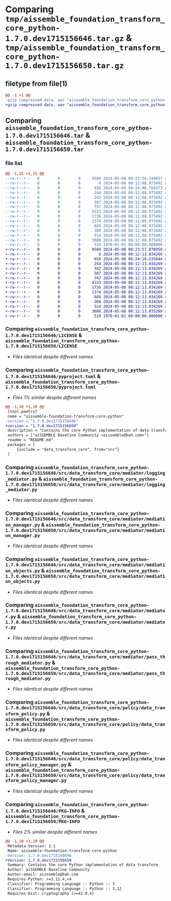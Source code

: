 # Comparing `tmp/aissemble_foundation_transform_core_python-1.7.0.dev1715156646.tar.gz` & `tmp/aissemble_foundation_transform_core_python-1.7.0.dev1715156650.tar.gz`

## filetype from file(1)

```diff
@@ -1 +1 @@
-gzip compressed data, was "aissemble_foundation_transform_core_python-1.7.0.dev1715156646.tar", max compression
+gzip compressed data, was "aissemble_foundation_transform_core_python-1.7.0.dev1715156650.tar", max compression
```

## Comparing `aissemble_foundation_transform_core_python-1.7.0.dev1715156646.tar` & `aissemble_foundation_transform_core_python-1.7.0.dev1715156650.tar`

### file list

```diff
@@ -1,15 +1,15 @@
--rw-r--r--   0        0        0     9580 2024-05-08 08:23:56.144657 aissemble_foundation_transform_core_python-1.7.0.dev1715156646/LICENSE
--rw-r--r--   0        0        0        0 2024-05-08 08:12:08.973492 aissemble_foundation_transform_core_python-1.7.0.dev1715156646/README.md
--rw-r--r--   0        0        0      656 2024-05-08 08:24:06.764373 aissemble_foundation_transform_core_python-1.7.0.dev1715156646/pyproject.toml
--rw-r--r--   0        0        0      244 2024-05-08 08:12:08.973492 aissemble_foundation_transform_core_python-1.7.0.dev1715156646/src/data_transform_core/__init__.py
--rw-r--r--   0        0        0      342 2024-05-08 08:12:08.973492 aissemble_foundation_transform_core_python-1.7.0.dev1715156646/src/data_transform_core/data_transform_exception.py
--rw-r--r--   0        0        0      507 2024-05-08 08:12:08.973492 aissemble_foundation_transform_core_python-1.7.0.dev1715156646/src/data_transform_core/mediator/__init__.py
--rw-r--r--   0        0        0      747 2024-05-08 08:12:08.973492 aissemble_foundation_transform_core_python-1.7.0.dev1715156646/src/data_transform_core/mediator/logging_mediator.py
--rw-r--r--   0        0        0     4333 2024-05-08 08:12:08.973492 aissemble_foundation_transform_core_python-1.7.0.dev1715156646/src/data_transform_core/mediator/mediation_manager.py
--rw-r--r--   0        0        0     1726 2024-05-08 08:12:08.973492 aissemble_foundation_transform_core_python-1.7.0.dev1715156646/src/data_transform_core/mediator/mediation_objects.py
--rw-r--r--   0        0        0     1374 2024-05-08 08:12:08.973492 aissemble_foundation_transform_core_python-1.7.0.dev1715156646/src/data_transform_core/mediator/mediator.py
--rw-r--r--   0        0        0      689 2024-05-08 08:12:08.973492 aissemble_foundation_transform_core_python-1.7.0.dev1715156646/src/data_transform_core/mediator/pass_through_mediator.py
--rw-r--r--   0        0        0      308 2024-05-08 08:12:08.973492 aissemble_foundation_transform_core_python-1.7.0.dev1715156646/src/data_transform_core/policy/__init__.py
--rw-r--r--   0        0        0      514 2024-05-08 08:12:08.973492 aissemble_foundation_transform_core_python-1.7.0.dev1715156646/src/data_transform_core/policy/data_transform_policy.py
--rw-r--r--   0        0        0     3608 2024-05-08 08:12:08.973492 aissemble_foundation_transform_core_python-1.7.0.dev1715156646/src/data_transform_core/policy/data_transform_policy_manager.py
--rw-r--r--   0        0        0      519 1970-01-01 00:00:00.000000 aissemble_foundation_transform_core_python-1.7.0.dev1715156646/PKG-INFO
+-rw-r--r--   0        0        0     9580 2024-05-08 08:23:57.878950 aissemble_foundation_transform_core_python-1.7.0.dev1715156650/LICENSE
+-rw-r--r--   0        0        0        0 2024-05-08 08:12:13.034269 aissemble_foundation_transform_core_python-1.7.0.dev1715156650/README.md
+-rw-r--r--   0        0        0      656 2024-05-08 08:24:10.535944 aissemble_foundation_transform_core_python-1.7.0.dev1715156650/pyproject.toml
+-rw-r--r--   0        0        0      244 2024-05-08 08:12:13.034269 aissemble_foundation_transform_core_python-1.7.0.dev1715156650/src/data_transform_core/__init__.py
+-rw-r--r--   0        0        0      342 2024-05-08 08:12:13.034269 aissemble_foundation_transform_core_python-1.7.0.dev1715156650/src/data_transform_core/data_transform_exception.py
+-rw-r--r--   0        0        0      507 2024-05-08 08:12:13.034269 aissemble_foundation_transform_core_python-1.7.0.dev1715156650/src/data_transform_core/mediator/__init__.py
+-rw-r--r--   0        0        0      747 2024-05-08 08:12:13.034269 aissemble_foundation_transform_core_python-1.7.0.dev1715156650/src/data_transform_core/mediator/logging_mediator.py
+-rw-r--r--   0        0        0     4333 2024-05-08 08:12:13.034269 aissemble_foundation_transform_core_python-1.7.0.dev1715156650/src/data_transform_core/mediator/mediation_manager.py
+-rw-r--r--   0        0        0     1726 2024-05-08 08:12:13.034269 aissemble_foundation_transform_core_python-1.7.0.dev1715156650/src/data_transform_core/mediator/mediation_objects.py
+-rw-r--r--   0        0        0     1374 2024-05-08 08:12:13.034269 aissemble_foundation_transform_core_python-1.7.0.dev1715156650/src/data_transform_core/mediator/mediator.py
+-rw-r--r--   0        0        0      689 2024-05-08 08:12:13.034269 aissemble_foundation_transform_core_python-1.7.0.dev1715156650/src/data_transform_core/mediator/pass_through_mediator.py
+-rw-r--r--   0        0        0      308 2024-05-08 08:12:13.034269 aissemble_foundation_transform_core_python-1.7.0.dev1715156650/src/data_transform_core/policy/__init__.py
+-rw-r--r--   0        0        0      514 2024-05-08 08:12:13.034269 aissemble_foundation_transform_core_python-1.7.0.dev1715156650/src/data_transform_core/policy/data_transform_policy.py
+-rw-r--r--   0        0        0     3608 2024-05-08 08:12:13.035269 aissemble_foundation_transform_core_python-1.7.0.dev1715156650/src/data_transform_core/policy/data_transform_policy_manager.py
+-rw-r--r--   0        0        0      519 1970-01-01 00:00:00.000000 aissemble_foundation_transform_core_python-1.7.0.dev1715156650/PKG-INFO
```

### Comparing `aissemble_foundation_transform_core_python-1.7.0.dev1715156646/LICENSE` & `aissemble_foundation_transform_core_python-1.7.0.dev1715156650/LICENSE`

 * *Files identical despite different names*

### Comparing `aissemble_foundation_transform_core_python-1.7.0.dev1715156646/pyproject.toml` & `aissemble_foundation_transform_core_python-1.7.0.dev1715156650/pyproject.toml`

 * *Files 1% similar despite different names*

```diff
@@ -1,10 +1,10 @@
 [tool.poetry]
 name = "aissemble-foundation-transform-core-python"
-version = "1.7.0.dev1715156646"
+version = "1.7.0.dev1715156650"
 description = "Contains the core Python implementation of data transform"
 authors = ["aiSSEMBLE Baseline Community <aissemble@bah.com>"]
 readme = "README.md"
 packages = [
     {include = "data_transform_core", from="src"}
 ]
```

### Comparing `aissemble_foundation_transform_core_python-1.7.0.dev1715156646/src/data_transform_core/mediator/logging_mediator.py` & `aissemble_foundation_transform_core_python-1.7.0.dev1715156650/src/data_transform_core/mediator/logging_mediator.py`

 * *Files identical despite different names*

### Comparing `aissemble_foundation_transform_core_python-1.7.0.dev1715156646/src/data_transform_core/mediator/mediation_manager.py` & `aissemble_foundation_transform_core_python-1.7.0.dev1715156650/src/data_transform_core/mediator/mediation_manager.py`

 * *Files identical despite different names*

### Comparing `aissemble_foundation_transform_core_python-1.7.0.dev1715156646/src/data_transform_core/mediator/mediation_objects.py` & `aissemble_foundation_transform_core_python-1.7.0.dev1715156650/src/data_transform_core/mediator/mediation_objects.py`

 * *Files identical despite different names*

### Comparing `aissemble_foundation_transform_core_python-1.7.0.dev1715156646/src/data_transform_core/mediator/mediator.py` & `aissemble_foundation_transform_core_python-1.7.0.dev1715156650/src/data_transform_core/mediator/mediator.py`

 * *Files identical despite different names*

### Comparing `aissemble_foundation_transform_core_python-1.7.0.dev1715156646/src/data_transform_core/mediator/pass_through_mediator.py` & `aissemble_foundation_transform_core_python-1.7.0.dev1715156650/src/data_transform_core/mediator/pass_through_mediator.py`

 * *Files identical despite different names*

### Comparing `aissemble_foundation_transform_core_python-1.7.0.dev1715156646/src/data_transform_core/policy/data_transform_policy.py` & `aissemble_foundation_transform_core_python-1.7.0.dev1715156650/src/data_transform_core/policy/data_transform_policy.py`

 * *Files identical despite different names*

### Comparing `aissemble_foundation_transform_core_python-1.7.0.dev1715156646/src/data_transform_core/policy/data_transform_policy_manager.py` & `aissemble_foundation_transform_core_python-1.7.0.dev1715156650/src/data_transform_core/policy/data_transform_policy_manager.py`

 * *Files identical despite different names*

### Comparing `aissemble_foundation_transform_core_python-1.7.0.dev1715156646/PKG-INFO` & `aissemble_foundation_transform_core_python-1.7.0.dev1715156650/PKG-INFO`

 * *Files 2% similar despite different names*

```diff
@@ -1,10 +1,10 @@
 Metadata-Version: 2.1
 Name: aissemble-foundation-transform-core-python
-Version: 1.7.0.dev1715156646
+Version: 1.7.0.dev1715156650
 Summary: Contains the core Python implementation of data transform
 Author: aiSSEMBLE Baseline Community
 Author-email: aissemble@bah.com
 Requires-Python: >=3.11.4,<4
 Classifier: Programming Language :: Python :: 3
 Classifier: Programming Language :: Python :: 3.12
 Requires-Dist: cryptography (>=42.0.4)
```

